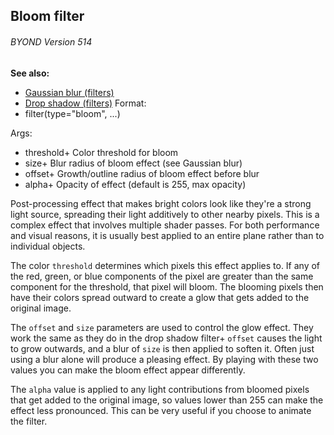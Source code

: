 ## Bloom filter 
###### BYOND Version 514
**See also:**
+   [Gaussian blur (filters)](/ref/%7Bnotes%7D/filters/blur.md) 
+   [Drop shadow (filters)](/ref/%7Bnotes%7D/filters/drop_shadow.md) <!-- -->
Format:
+   filter(type=\"bloom\", \...)
<!-- -->
Args:
+   threshold+ Color threshold for bloom
+   size+ Blur radius of bloom effect (see Gaussian blur)
+   offset+ Growth/outline radius of bloom effect before blur
+   alpha+ Opacity of effect (default is 255, max opacity)


Post-processing effect that makes bright colors look like
they\'re a strong light source, spreading their light additively to
other nearby pixels. This is a complex effect that involves multiple
shader passes. For both performance and visual reasons, it is usually
best applied to an entire plane rather than to individual objects.


The color `threshold` determines which pixels this effect
applies to. If any of the red, green, or blue components of the pixel
are greater than the same component for the threshold, that pixel will
bloom. The blooming pixels then have their colors spread outward to
create a glow that gets added to the original image. 

The
`offset` and `size` parameters are used to control the glow effect. They
work the same as they do in the drop shadow filter+ `offset` causes the
light to grow outwards, and a blur of `size` is then applied to soften
it. Often just using a blur alone will produce a pleasing effect. By
playing with these two values you can make the bloom effect appear
differently. 

The `alpha` value is applied to any light
contributions from bloomed pixels that get added to the original image,
so values lower than 255 can make the effect less pronounced. This can
be very useful if you choose to animate the filter.